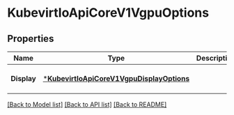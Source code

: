 # KubevirtIoApiCoreV1VgpuOptions

## Properties
Name | Type | Description | Notes
------------ | ------------- | ------------- | -------------
**Display** | [***KubevirtIoApiCoreV1VgpuDisplayOptions**](kubevirt.io.api.core.v1.VGPUDisplayOptions.md) |  | [optional] [default to null]

[[Back to Model list]](../README.md#documentation-for-models) [[Back to API list]](../README.md#documentation-for-api-endpoints) [[Back to README]](../README.md)


